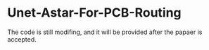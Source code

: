 # Unet-Astar-For-PCB-Routing
The code is still modifing, and it will be provided after the papaer is accepted.
